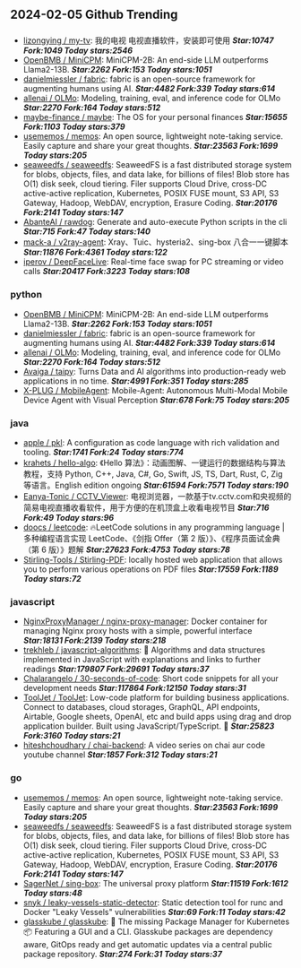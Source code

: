 ## 2024-02-05 Github Trending

### 
* [lizongying / my-tv](https://github.com/lizongying/my-tv): 我的电视 电视直播软件，安装即可使用 ***Star:10747 Fork:1049 Today stars:2546***
* [OpenBMB / MiniCPM](https://github.com/OpenBMB/MiniCPM): MiniCPM-2B: An end-side LLM outperforms Llama2-13B. ***Star:2262 Fork:153 Today stars:1051***
* [danielmiessler / fabric](https://github.com/danielmiessler/fabric): fabric is an open-source framework for augmenting humans using AI. ***Star:4482 Fork:339 Today stars:614***
* [allenai / OLMo](https://github.com/allenai/OLMo): Modeling, training, eval, and inference code for OLMo ***Star:2270 Fork:164 Today stars:512***
* [maybe-finance / maybe](https://github.com/maybe-finance/maybe): The OS for your personal finances ***Star:15655 Fork:1103 Today stars:379***
* [usememos / memos](https://github.com/usememos/memos): An open source, lightweight note-taking service. Easily capture and share your great thoughts. ***Star:23563 Fork:1699 Today stars:205***
* [seaweedfs / seaweedfs](https://github.com/seaweedfs/seaweedfs): SeaweedFS is a fast distributed storage system for blobs, objects, files, and data lake, for billions of files! Blob store has O(1) disk seek, cloud tiering. Filer supports Cloud Drive, cross-DC active-active replication, Kubernetes, POSIX FUSE mount, S3 API, S3 Gateway, Hadoop, WebDAV, encryption, Erasure Coding. ***Star:20176 Fork:2141 Today stars:147***
* [AbanteAI / rawdog](https://github.com/AbanteAI/rawdog): Generate and auto-execute Python scripts in the cli ***Star:715 Fork:47 Today stars:140***
* [mack-a / v2ray-agent](https://github.com/mack-a/v2ray-agent): Xray、Tuic、hysteria2、sing-box 八合一一键脚本 ***Star:11876 Fork:4361 Today stars:122***
* [iperov / DeepFaceLive](https://github.com/iperov/DeepFaceLive): Real-time face swap for PC streaming or video calls ***Star:20417 Fork:3223 Today stars:108***

### python
* [OpenBMB / MiniCPM](https://github.com/OpenBMB/MiniCPM): MiniCPM-2B: An end-side LLM outperforms Llama2-13B. ***Star:2262 Fork:153 Today stars:1051***
* [danielmiessler / fabric](https://github.com/danielmiessler/fabric): fabric is an open-source framework for augmenting humans using AI. ***Star:4482 Fork:339 Today stars:614***
* [allenai / OLMo](https://github.com/allenai/OLMo): Modeling, training, eval, and inference code for OLMo ***Star:2270 Fork:164 Today stars:512***
* [Avaiga / taipy](https://github.com/Avaiga/taipy): Turns Data and AI algorithms into production-ready web applications in no time. ***Star:4991 Fork:351 Today stars:285***
* [X-PLUG / MobileAgent](https://github.com/X-PLUG/MobileAgent): Mobile-Agent: Autonomous Multi-Modal Mobile Device Agent with Visual Perception ***Star:678 Fork:75 Today stars:205***

### java
* [apple / pkl](https://github.com/apple/pkl): A configuration as code language with rich validation and tooling. ***Star:1741 Fork:24 Today stars:774***
* [krahets / hello-algo](https://github.com/krahets/hello-algo): 《Hello 算法》：动画图解、一键运行的数据结构与算法教程，支持 Python, C++, Java, C#, Go, Swift, JS, TS, Dart, Rust, C, Zig 等语言。English edition ongoing ***Star:61594 Fork:7571 Today stars:190***
* [Eanya-Tonic / CCTV_Viewer](https://github.com/Eanya-Tonic/CCTV_Viewer): 电视浏览器，一款基于tv.cctv.com和央视频的简易电视直播收看软件，用于方便的在机顶盒上收看电视节目 ***Star:716 Fork:49 Today stars:96***
* [doocs / leetcode](https://github.com/doocs/leetcode): 🔥LeetCode solutions in any programming language | 多种编程语言实现 LeetCode、《剑指 Offer（第 2 版）》、《程序员面试金典（第 6 版）》题解 ***Star:27623 Fork:4753 Today stars:78***
* [Stirling-Tools / Stirling-PDF](https://github.com/Stirling-Tools/Stirling-PDF): locally hosted web application that allows you to perform various operations on PDF files ***Star:17559 Fork:1189 Today stars:72***

### javascript
* [NginxProxyManager / nginx-proxy-manager](https://github.com/NginxProxyManager/nginx-proxy-manager): Docker container for managing Nginx proxy hosts with a simple, powerful interface ***Star:18131 Fork:2139 Today stars:218***
* [trekhleb / javascript-algorithms](https://github.com/trekhleb/javascript-algorithms): 📝 Algorithms and data structures implemented in JavaScript with explanations and links to further readings ***Star:179807 Fork:29691 Today stars:37***
* [Chalarangelo / 30-seconds-of-code](https://github.com/Chalarangelo/30-seconds-of-code): Short code snippets for all your development needs ***Star:117864 Fork:12150 Today stars:31***
* [ToolJet / ToolJet](https://github.com/ToolJet/ToolJet): Low-code platform for building business applications. Connect to databases, cloud storages, GraphQL, API endpoints, Airtable, Google sheets, OpenAI, etc and build apps using drag and drop application builder. Built using JavaScript/TypeScript. 🚀 ***Star:25823 Fork:3160 Today stars:21***
* [hiteshchoudhary / chai-backend](https://github.com/hiteshchoudhary/chai-backend): A video series on chai aur code youtube channel ***Star:1857 Fork:312 Today stars:21***

### go
* [usememos / memos](https://github.com/usememos/memos): An open source, lightweight note-taking service. Easily capture and share your great thoughts. ***Star:23563 Fork:1699 Today stars:205***
* [seaweedfs / seaweedfs](https://github.com/seaweedfs/seaweedfs): SeaweedFS is a fast distributed storage system for blobs, objects, files, and data lake, for billions of files! Blob store has O(1) disk seek, cloud tiering. Filer supports Cloud Drive, cross-DC active-active replication, Kubernetes, POSIX FUSE mount, S3 API, S3 Gateway, Hadoop, WebDAV, encryption, Erasure Coding. ***Star:20176 Fork:2141 Today stars:147***
* [SagerNet / sing-box](https://github.com/SagerNet/sing-box): The universal proxy platform ***Star:11519 Fork:1612 Today stars:48***
* [snyk / leaky-vessels-static-detector](https://github.com/snyk/leaky-vessels-static-detector): Static detection tool for runc and Docker "Leaky Vessels" vulnerabilities ***Star:69 Fork:11 Today stars:42***
* [glasskube / glasskube](https://github.com/glasskube/glasskube): 🧊 The missing Package Manager for Kubernetes 📦 Featuring a GUI and a CLI. Glasskube packages are dependency aware, GitOps ready and get automatic updates via a central public package repository. ***Star:274 Fork:31 Today stars:37***
